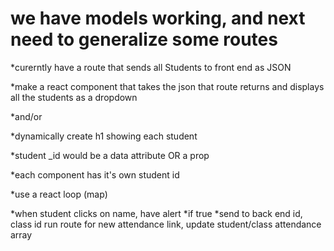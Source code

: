 # we have models working, and next need to generalize some routes

*curerntly have a route that sends all Students to front end as JSON

*make a react component that takes the json that route returns and displays all the students as a dropdown

*and/or

*dynamically create h1 showing each student 

*student _id would be a data attribute OR a prop

*each component has it's own student id 

*use a react loop (map)

*when student clicks on name, have alert
*if true
*send to back end id, class id run route for new attendance link, update student/class attendance array 